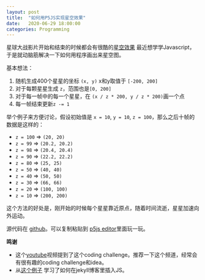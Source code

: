 ```yaml
---
layout: post
title:  "如何用P5JS实现星空效果"
date:   2020-06-29 18:00:00
categories: Programming
---
```


星球大战影片开始和结束的时候都会有很酷的[星空效果](https://starwarsblog.starwars.com/wp-content/uploads/2020/04/star-wars-backgrounds-14.jpg) 最近想学学Javascript，于是就动脑筋解决一下如何用程序画出来星空图。


基本想法：
1. 随机生成400个星星的坐标 `(x, y)` x和y取值于 `[-200, 200]`
2. 对于每颗星星生成 `z`，范围也是`[0, 200]`
3. 对于每一帧中的每一个星星，在 `(x / z * 200, y / z * 200)`画一个点
4. 每一帧结束更新`z -= 1`

举个例子来方便讨论，假设初始值是 `x = 10`, `y = 10`, `z = 100`，那么之后十帧的数据是这样的：
- `z = 100` => `(20, 20)`
- `z = 99` => `(20.2, 20.2)`
- `z = 98` => `(20.4, 20.4)`
- `z = 90` => `(22.2, 22.2)`
- `z = 80` => `(25, 25)`
- `z = 50` => `(40, 40)`
- `z = 40` => `(50, 50)`
- `z = 30` => `(66, 66)`
- `z = 20` => `(100, 100)`
- `z = 10` => `(200, 200)`

这个方法的好处是，刚开始的时候每个星星靠近原点，随着时间流逝，星星加速向外运动。



<div id="js-holder"></div>

源代码在 [github](https://gist.github.com/wwei10/441f8d96d22dbe04679f205888918c33)。可以复制粘贴到 [p5js editor](https://editor.p5js.org)里面玩一玩。

**鸣谢**
-  这个[youtube](https://www.youtube.com/watch?v=17WoOqgXsRM)视频提到了这个coding challenge。推荐一下这个频道，经常会有很有趣的coding challenge和idea。
- 从[这个例子](https://raw.githubusercontent.com/KevinWorkman/HappyCoding/gh-pages/examples/p5js/_posts/2018-07-04-fireworks.md) 学习了如何在jekyll博客里插入JS。


<script src="https://cdn.jsdelivr.net/npm/p5@1.0.0/lib/p5.js"></script>
<script>
let stars = [];
let height = 200;
let width = 200;

class Star {
  constructor(x, y) {
    this.x = random(-width, width);
    this.y = random(-height, height);
    this.z = random(0, width);
  }

  update() {
    this.z -= 1;
    if (this.z < 1) {
      this.x = random(-width, width);
      this.y = random(-height, height);
      this.z = random(1, width);
    }
  }

  show() {
    var x1 = map(this.x / this.z, -1, 1, 0, 2 * width);
    var y1 = map(this.y / this.z, -1, 1, 0, 2 * height);
    // ellipse(x1, y1, 3 + width / this.z / 2, 3 + width / this.z / 2);
    var x2 = map(this.x / (this.z + 20), -1, 1, 0, 2 * width);
    var y2 = map(this.y / (this.z + 20), -1, 1, 0, 2 * height);
    stroke(255);
    line(x1, y1, x2, y2);
  }
}

function setup() {
  const canvas = createCanvas(width * 2, height * 2);
  canvas.parent('js-holder');
  for (var i = 0; i < 400; i++) {
    stars.push(new Star());
  }
}

function draw() {
  background(0);
  for (var i = 0; i < stars.length; i++) {
    stars[i].show();
    stars[i].update();
  }
}
</script>

